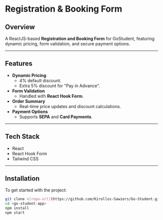 # Registration & Booking Form

## Overview  
A ReactJS-based **Registration and Booking Form** for GoStudent, featuring dynamic pricing, form validation, and secure payment options.

---

## Features  
- **Dynamic Pricing**  
  - 4% default discount.  
  - Extra 5% discount for "Pay in Advance".  
- **Form Validation**  
  - Handled with **React Hook Form**.  
- **Order Summary**  
  - Real-time price updates and discount calculations.  
- **Payment Options**  
  - Supports **SEPA** and **Card Payments**.  

---

## Tech Stack  
- React  
- React Hook Form  
- Tailwind CSS  

---

## Installation  

To get started with the project:  

```bash
git clone <[repo-url](https://github.com/Kirollos-Sawiers/Go-Student.git)>
cd <go-student-app>
npm install
npm start